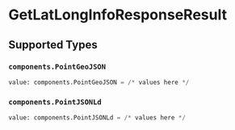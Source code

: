 # GetLatLongInfoResponseResult


## Supported Types

### `components.PointGeoJSON`

```python
value: components.PointGeoJSON = /* values here */
```

### `components.PointJSONLd`

```python
value: components.PointJSONLd = /* values here */
```

